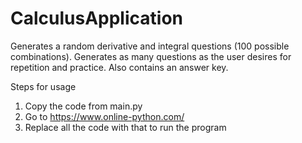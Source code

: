 # CalculusApplication
Generates a random derivative and integral questions (100 possible combinations). Generates as many questions as the user desires for repetition and practice. Also contains an answer key.

Steps for usage
1. Copy the code from main.py
2. Go to https://www.online-python.com/
3. Replace all the code with that to run the program
